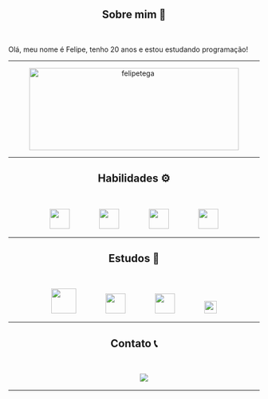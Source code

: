 <h2 align="center">Sobre mim 👋</h2>
<br>
<p>
    Olá, meu nome é Felipe, tenho 20 anos e estou estudando programação!
</p>
<hr>
<p align="center">
    <img src="https://github-readme-stats.vercel.app/api?username=felipetega&show_icons=true&theme=radical" alt="felipetega" height="165" width="420"/>
</p>
<hr>
<h2 align="center">Habilidades &#9881;&#65039;</h2>
<br>
<p align="center">
    <img height="40" src="https://devicons.railway.app/i/python.svg">
    &nbsp;&nbsp;&nbsp;&nbsp;&nbsp;&nbsp;&nbsp;&nbsp;&nbsp;&nbsp;&nbsp;&nbsp;&nbsp;
    <img height="40" src="https://devicons.railway.app/i/javascript.svg">
    &nbsp;&nbsp;&nbsp;&nbsp;&nbsp;&nbsp;&nbsp;&nbsp;&nbsp;&nbsp;&nbsp;&nbsp;&nbsp;
    <img height="40" src="https://devicons.railway.app/i/html5.svg">
    &nbsp;&nbsp;&nbsp;&nbsp;&nbsp;&nbsp;&nbsp;&nbsp;&nbsp;&nbsp;&nbsp;&nbsp;&nbsp;
    <img height="40" src="https://devicons.railway.app/i/css3.svg">
</p>
<hr>
<h2 align="center">Estudos &#128214;&#65039;</h2>
<br>
<p align="center">
    <img height="50" src="https://www.cursoemvideo.com/wp-content/uploads/2019/08/cursoemvideo-logo.png:https://www.cursoemvideo.com/cursos/">
    &nbsp;&nbsp;&nbsp;&nbsp;&nbsp;&nbsp;&nbsp;&nbsp;&nbsp;&nbsp;&nbsp;&nbsp;&nbsp;
    <img height="40" src="https://hermes.digitalinnovation.one/assets/diome/logo.svg:https://web.dio.me/users/felipe_crema_ribeiro?tab=achievements">
    &nbsp;&nbsp;&nbsp;&nbsp;&nbsp;&nbsp;&nbsp;&nbsp;&nbsp;&nbsp;&nbsp;&nbsp;&nbsp;
    <img height="40" src="https://www.rocketseat.com.br/_next/image?url=%2Fassets%2Flogos%2Frocketseat.svg&w=256&q=100:https://app.rocketseat.com.br/me/felipetega">
    &nbsp;&nbsp;&nbsp;&nbsp;&nbsp;&nbsp;&nbsp;&nbsp;&nbsp;&nbsp;&nbsp;&nbsp;&nbsp;
    <img height="25" src="https://www.hackerrank.com/blog/wp-content/uploads/2018/08/hackerrank_logo.png:https://www.hackerrank.com/felipe_crema_ri1">
</p>
<hr>
<h2 align="center">Contato &#128222;</h2>
<br>
<p align="center">
    &nbsp;&nbsp;&nbsp;&nbsp;&nbsp;&nbsp;&nbsp;&nbsp;&nbsp;
    <a href="https://www.linkedin.com/in/felipetega">
        <img src="https://img.shields.io/badge/felipetega-%230077B5.svg?&style=for-the-badge&logo=linkedin&logoColor=white&link=mailto:https://www.linkedin.com/in/felipetega/">
    </a>
</p>
<hr>




<!--
**felipetega/felipetega** is a ✨ _special_ ✨ repository because its `README.md` (this file) appears on your GitHub profile.

Here are some ideas to get you started:

- 🔭 I’m currently working on ...
- 🌱 I’m currently learning ...
- 👯 I’m looking to collaborate on ...
- 🤔 I’m looking for help with ...
- 💬 Ask me about ...
- 📫 How to reach me: ...
- 😄 Pronouns: ...
- ⚡ Fun fact: ...
-->
